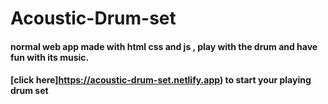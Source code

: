 # Acoustic-Drum-set 
#### normal web app made with html css and js , play with the drum and have fun with its music.
#### [click here]https://acoustic-drum-set.netlify.app) to start your playing drum set

